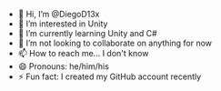 - 👋 Hi, I’m @DiegoD13x
- 👀 I’m interested in Unity
- 🌱 I’m currently learning Unity and C#
- 💞️ I’m not looking to collaborate on anything for now
- 📫 How to reach me... I don't know
- 😄 Pronouns: he/him/his
- ⚡ Fun fact: I created my GitHub account recently

<!---
DiegoD13x/DiegoD13x is a ✨ special ✨ repository because its `README.md` (this file) appears on your GitHub profile.
You can click the Preview link to take a look at your changes.
--->
